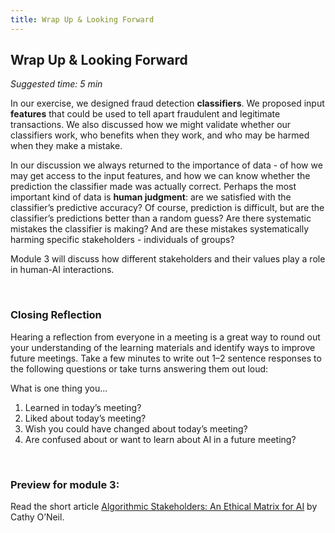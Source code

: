 ```yaml
---
title: Wrap Up & Looking Forward
---
```


## Wrap Up & Looking Forward
_Suggested time: 5 min_

In our exercise, we designed fraud detection **classifiers**. We proposed input **features** that could be used to tell apart fraudulent and legitimate transactions. We also discussed how we might validate whether our classifiers work, who benefits when they work, and who may be harmed when they make a mistake.

In our discussion we always returned to the importance of data - of how we may get access to the input features, and how we can know whether the prediction the classifier made was actually correct. Perhaps the most important kind of data is **human judgment**: are we satisfied with the classifier’s predictive accuracy? Of course, prediction is difficult, but are the classifier’s predictions better than a random guess? Are there systematic mistakes the classifier is making? And are these mistakes systematically harming specific stakeholders - individuals of groups?

Module 3 will discuss how different stakeholders and their values play a role in human-AI interactions.

<br>

### Closing Reflection

Hearing a reflection from everyone in a meeting is a great way to round out your understanding of the learning materials and identify ways to improve future meetings. Take a few minutes to write out 1–2 sentence responses to the following questions or take turns answering them out loud: 

What is one thing you...					
1. Learned in today’s meeting?
1. Liked about today’s meeting? 
1. Wish you could have changed about today’s meeting? 
1. Are confused about or want to learn about AI in a future meeting?

<br>

### Preview for module 3: 

Read the short article <a href="https://blog.dataiku.com/algorithmic-stakeholders-an-ethical-matrix-for-ai">Algorithmic Stakeholders: An Ethical Matrix for AI</a> by Cathy O’Neil. 
